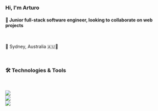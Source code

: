 ### Hi, I'm Arturo


#### 🌱 Junior full-stack software engineer, looking to collaborate on web projects

<br>

📍 Sydney, Australia 🇦🇺🦘

<br>

### 🛠 Technologies & Tools

<br>

![](https://img.shields.io/badge/Code-JavaScript-informational?style=flat&logo=Javascript&logoColor=white&color=2bbc8a)
<br>
![](https://img.shields.io/badge/Code-HTML5-informational?style=flat&logo=HTML5&logoColor=white&color=2bbc8a)
<br>
![](https://img.shields.io/badge/Code-CSS3-informational?style=flat&logo=CSS3&logoColor=white&color=2bbc8a)
